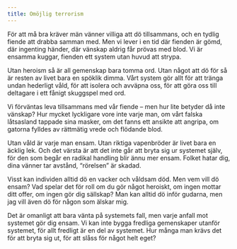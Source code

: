 ```yaml
---
title: Omöjlig terrorism
---
```

För att må bra kräver män vänner villiga att dö tillsammans, och en tydlig fiende att drabba samman med. Men vi lever i en tid där fienden är gömd, där ingenting händer, där vänskap aldrig får prövas med blod. Vi är ensamma kuggar, fienden ett system utan huvud att strypa.

Utan heroism så är all gemenskap bara tomma ord. Utan något att dö för så är resten av livet bara en spöklik dimma. Vårt system gör allt för att tränga undan hederligt våld, för att isolera och avväpna oss, för att göra oss till deltagare i ett fånigt skuggspel med ord.

Vi förväntas leva tillsammans med vår fiende – men hur lite betyder då inte vänskap? Hur mycket lyckligare vore inte varje man, om vårt falska låtsasland tappade sina masker, om det fanns ett ansikte att angripa, om gatorna fylldes av rättmätig vrede och flödande blod.

Utan våld är varje man ensam. Utan riktiga vapenbröder är livet bara en äcklig lek. Och det värsta är att det inte går att bryta sig ur systemet själv, för den som begår en radikal handling blir ännu mer ensam. Folket hatar dig, dina vänner tar avstånd, “rörelsen” är skadad.

Visst kan individen alltid dö en vacker och våldsam död. Men vem vill dö ensam? Vad spelar det för roll om du gör något heroiskt, om ingen mottar ditt offer, om ingen gör dig sällskap? Man kan alltid dö inför gudarna, men jag vill även dö för någon som älskar mig.

Det är omanligt att bara vänta på systemets fall, men varje anfall mot systemet gör dig ensam. Vi kan inte bygga fredliga gemenskaper utanför systemet, för allt fredligt är en del av systemet. Hur många man krävs det för att bryta sig ut, för att slåss för något helt eget?


